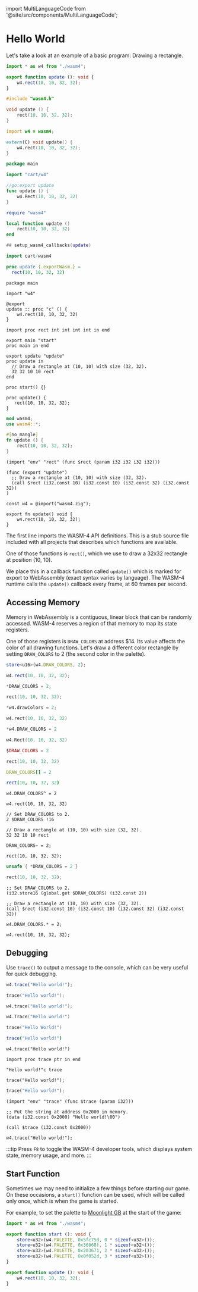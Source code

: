 import MultiLanguageCode from '@site/src/components/MultiLanguageCode';

# Hello World

Let's take a look at an example of a basic program: Drawing a rectangle.

<MultiLanguageCode>

```typescript
import * as w4 from "./wasm4";

export function update (): void {
    w4.rect(10, 10, 32, 32);
}
```

```c
#include "wasm4.h"

void update () {
    rect(10, 10, 32, 32);
}
```

```d
import w4 = wasm4;

extern(C) void update() {
    w4.rect(10, 10, 32, 32);
}
```

```go
package main

import "cart/w4"

//go:export update
func update () {
    w4.Rect(10, 10, 32, 32)
}
```

```lua
require "wasm4"

local function update ()
    rect(10, 10, 32, 32)
end

## setup_wasm4_callbacks(update)
```

```nim
import cart/wasm4

proc update {.exportWasm.} =
  rect(10, 10, 32, 32)
```

```odin
package main

import "w4"

@export
update :: proc "c" () {
    w4.rect(10, 10, 32, 32)
}
```

```porth
import proc rect int int int int in end

export main "start"
proc main in end

export update "update"
proc update in
  // Draw a rectangle at (10, 10) with size (32, 32).
  32 32 10 10 rect
end
```

```roland
proc start() {}

proc update() {
   rect(10, 10, 32, 32);
}
```

```rust
mod wasm4;
use wasm4::*;

#[no_mangle]
fn update () {
    rect(10, 10, 32, 32);
}
```

```wasm
(import "env" "rect" (func $rect (param i32 i32 i32 i32)))

(func (export "update")
  ;; Draw a rectangle at (10, 10) with size (32, 32).
  (call $rect (i32.const 10) (i32.const 10) (i32.const 32) (i32.const 32))
)
```

```zig
const w4 = @import("wasm4.zig");

export fn update() void {
    w4.rect(10, 10, 32, 32);
}
```

</MultiLanguageCode>

The first line imports the WASM-4 API definitions. This is a stub source file included with all
projects that describes which functions are available.

One of those functions is `rect()`, which we use to draw a 32x32 rectangle at position (10, 10).

We place this in a callback function called `update()` which is marked for export to WebAssembly
(exact syntax varies by language). The WASM-4 runtime calls the `update()` callback every frame, at
60 frames per second.

## Accessing Memory

Memory in WebAssembly is a contiguous, linear block that can be randomly accessed. WASM-4 reserves a
region of that memory to map its state registers.

One of those registers is `DRAW_COLORS` at address $14. Its value affects the color of all drawing
functions. Let's draw a different color rectangle by setting `DRAW_COLORS` to 2 (the second color in
the palette).

<MultiLanguageCode>

```typescript
store<u16>(w4.DRAW_COLORS, 2);

w4.rect(10, 10, 32, 32);
```

```c
*DRAW_COLORS = 2;

rect(10, 10, 32, 32);
```

```d
*w4.drawColors = 2;

w4.rect(10, 10, 32, 32)
```

```go
*w4.DRAW_COLORS = 2

w4.Rect(10, 10, 32, 32)
```

```lua
$DRAW_COLORS = 2

rect(10, 10, 32, 32)
```

```nim
DRAW_COLORS[] = 2

rect(10, 10, 32, 32)
```

```odin
w4.DRAW_COLORS^ = 2

w4.rect(10, 10, 32, 32)
```

```porth
// Set DRAW_COLORS to 2.
2 $DRAW_COLORS !16

// Draw a rectangle at (10, 10) with size (32, 32).
32 32 10 10 rect
```

```roland
DRAW_COLORS~ = 2;

rect(10, 10, 32, 32);
```

```rust
unsafe { *DRAW_COLORS = 2 }

rect(10, 10, 32, 32);
```

```wasm
;; Set DRAW_COLORS to 2.
(i32.store16 (global.get $DRAW_COLORS) (i32.const 2))

;; Draw a rectangle at (10, 10) with size (32, 32).
(call $rect (i32.const 10) (i32.const 10) (i32.const 32) (i32.const 32))
```

```zig
w4.DRAW_COLORS.* = 2;

w4.rect(10, 10, 32, 32);
```

</MultiLanguageCode>

## Debugging

Use `trace()` to output a message to the console, which can be very useful for quick debugging.

<MultiLanguageCode>

```typescript
w4.trace("Hello world!");
```

```c
trace("Hello world!");
```

```d
w4.trace("Hello world!");
```

```go
w4.Trace("Hello world!")
```

```lua
trace("Hello World!")
```

```nim
trace("Hello world!")
```

```odin
w4.trace("Hello world!")
```

```porth
import proc trace ptr in end

"Hello world!"c trace
```

```roland
trace("Hello world!");
```

```rust
trace("Hello world!");
```

```wasm
(import "env" "trace" (func $trace (param i32)))

;; Put the string at address 0x2000 in memory.
(data (i32.const 0x2000) "Hello world!\00")

(call $trace (i32.const 0x2000))
```

```zig
w4.trace("Hello world!");
```

</MultiLanguageCode>

:::tip
Press `F8` to toggle the WASM-4 developer tools, which displays system state, memory usage, and more.
:::

## Start Function

Sometimes we may need to initialize a few things before starting our game. On these occasions, a `start()` function can be used, which will be called only once, which is when the game is started.

For example, to set the palette to [Moonlight GB](https://lospec.com/palette-list/moonlight-gb) at the start of the game:

<MultiLanguageCode>

```typescript
import * as w4 from "./wasm4";

export function start (): void {
    store<u32>(w4.PALETTE, 0x5fc75d, 0 * sizeof<u32>());
    store<u32>(w4.PALETTE, 0x36868f, 1 * sizeof<u32>());
    store<u32>(w4.PALETTE, 0x203671, 2 * sizeof<u32>());
    store<u32>(w4.PALETTE, 0x0f052d, 3 * sizeof<u32>());
}

export function update (): void {
    w4.rect(10, 10, 32, 32);
}
```

</MultiLanguageCode>



